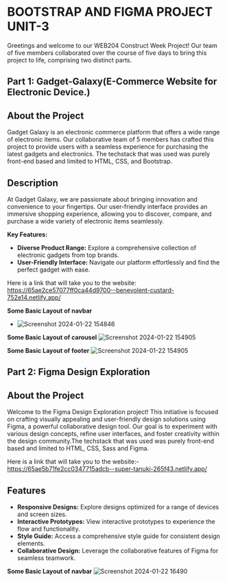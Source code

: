 # BOOTSTRAP AND FIGMA PROJECT UNIT-3
Greetings and welcome to our WEB204 Construct Week Project! Our team of five members collaborated over the course of five days to bring this project to life, comprising two distinct parts.

## Part 1: Gadget-Galaxy(E-Commerce Website for Electronic Device.)

## About the Project
Gadget Galaxy is an electronic commerce platform that offers a wide range of electronic items. Our collaborative team of 5 members has crafted this project to provide users with a seamless experience for purchasing the latest gadgets and electronics.
The techstack that was used was purely front-end based and limited to HTML, CSS, and Bootstrap.


## Description

At Gadget Galaxy, we are passionate about bringing innovation and convenience to your fingertips. Our user-friendly interface provides an immersive shopping experience, allowing you to discover, compare, and purchase a wide variety of electronic items seamlessly.

**Key Features:**
- **Diverse Product Range:** Explore a comprehensive collection of electronic gadgets from top brands.
- **User-Friendly Interface:** Navigate our platform effortlessly and find the perfect gadget with ease.

Here is a link that will take you to the website: https://65ae2ce57077ff0ca44d9700--benevolent-custard-752e14.netlify.app/
  
  **Some Basic Layout of navbar**
  - ![Screenshot 2024-01-22 154846](https://github.com/Anujkumar960/algorithm-kalaakar-1234/assets/154539617/e15deb6d-249b-4b53-85c7-b4a53cafc8b3)

  **Some Basic Layout of carousel**
    ![Screenshot 2024-01-22 154905](https://github.com/Anujkumar960/algorithm-kalaakar-1234/assets/154539617/054b4410-92b6-4d76-a81a-0929e2ca9fbd)

  **Some Basic Layout of footer**
    ![Screenshot 2024-01-22 154905](https://github.com/Anujkumar960/algorithm-kalaakar-1234/assets/154539617/054b4410-92b6-4d76-a81a-0929e2ca9fbd)

  ## Part 2: Figma Design Exploration 

   ## About the Project
   Welcome to the Figma Design Exploration project! This initiative is focused on crafting visually appealing and user-friendly design solutions using Figma, a powerful collaborative design tool. Our goal is to 
   experiment with various design concepts, refine user interfaces, and foster creativity within the design community.The techstack that was used was purely front-end based and limited to HTML, CSS, Sass and 
   Figma.

  Here is a link that will take you to the website:- https://65ae5b71fe2cc0347715adcb--super-tanuki-265f43.netlify.app/

## Features
 - **Responsive Designs:** Explore designs optimized for a range of devices and screen sizes.
 - **Interactive Prototypes:** View interactive prototypes to experience the flow and functionality.
 - **Style Guide:** Access a comprehensive style guide for consistent design elements.
 - **Collaborative Design:** Leverage the collaborative features of Figma for seamless teamwork.

 **Some Basic Layout of navbar**
 ![Screenshot 2024-01-22 16490](https://github.com/Anujkumar960/algorithm-kalaakar-1234/assets/154539617/89dd1f74-4f7b-4152-b61e-0c1ece1f653a)








